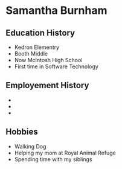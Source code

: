 # Samantha Burnham

## Education History
- Kedron Elementry
- Booth Middle
- Now McIntosh High School
- First time in Software Technology

## Employement History
-
-
-

## Hobbies
- Walking Dog
- Helping my mom at Royal Animal Refuge
- Spending time with my siblings
